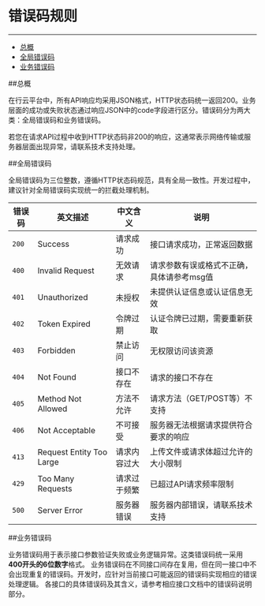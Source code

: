 # 错误码规则

---
- [总概](#section-1)
- [全局错误码](#section-2)
- [业务错误码](#section-3)


<a name="section-1"></a>
##总概

在行云平台中，所有API响应均采用JSON格式，HTTP状态码统一返回200。业务层面的成功或失败状态通过响应JSON中的code字段进行区分。错误码分为两大类：全局错误码和业务错误码。

若您在请求API过程中收到HTTP状态码非200的响应，这通常表示网络传输或服务器层面出现异常，请联系技术支持处理。


<a name="section-2"></a>
##全局错误码

全局错误码为三位整数，遵循HTTP状态码规范，具有全局一致性。开发过程中，建议针对全局错误码实现统一的拦截处理机制。

| 错误码 | 英文描述 | 中文含义 | 说明 |
|--------|----------|----------|------|
| `200` | Success | 请求成功 | 接口请求成功，正常返回数据 |
| `400` | Invalid Request | 无效请求 | 请求参数有误或格式不正确，具体请参考msg值 |
| `401` | Unauthorized | 未授权 | 未提供认证信息或认证信息无效 |
| `402` | Token Expired | 令牌过期 | 认证令牌已过期，需要重新获取 |
| `403` | Forbidden | 禁止访问 | 无权限访问该资源 |
| `404` | Not Found | 接口不存在 | 请求的接口不存在 |
| `405` | Method Not Allowed | 方法不允许 | 请求方法（GET/POST等）不支持 |
| `406` | Not Acceptable | 不可接受 | 服务器无法根据请求提供符合要求的响应 |
| `413` | Request Entity Too Large | 请求内容过大 | 上传文件或请求体超过允许的大小限制 |
| `429` | Too Many Requests | 请求过于频繁 | 已超过API请求频率限制 |
| `500` | Server Error | 服务器错误 | 服务器内部错误，请联系技术支持 |

<a name="section-3"></a>
##业务错误码

业务错误码用于表示接口参数验证失败或业务逻辑异常。这类错误码统一采用**400开头的6位数字**格式。
业务错误码在不同接口间存在复用，但在同一接口中不会出现重复的错误码。开发时，应针对当前接口可能返回的错误码实现相应的错误处理逻辑。
各接口的具体错误码及其含义，请参考相应接口文档中的错误码说明部分。
